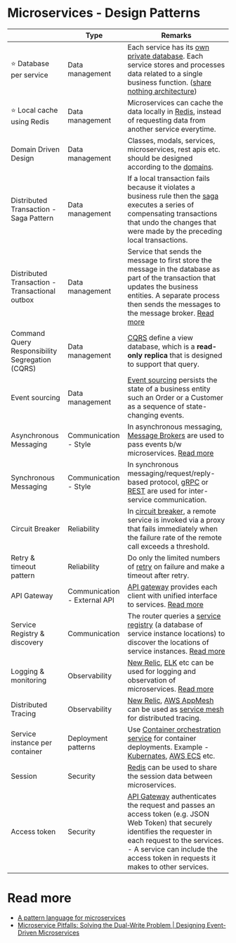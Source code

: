 # Microservices - Design Patterns

|                                                 | Type                         | Remarks                                                                                                                                                                                                                                                                                            |
|-------------------------------------------------|------------------------------|----------------------------------------------------------------------------------------------------------------------------------------------------------------------------------------------------------------------------------------------------------------------------------------------------|
| :star: Database per service                     | Data management              | Each service has its [own private database](https://microservices.io/patterns/data/database-per-service.html). Each service stores and processes data related to a single business function. ([share nothing architecture](../../7_ArchitecturePatterns/SharedNothingArchitecture.md))            |
| :star: Local cache using Redis                  | Data management              | Microservices can cache the data locally in [Redis](../../1_Databases/8_Caching-InMemory-Databases/Redis), instead of requesting data from another service everytime.                                                                                                                               |
| Domain Driven Design                            | Data management              | Classes, modals, services, microservices, rest apis etc. should be designed according to the [domains](https://github.com/Anshul619/LLD-OOPs-Design-Patterns/tree/main/DomainDrivenDevelopment/Readme.md).                                                                                                                                  |
| Distributed Transaction - Saga Pattern          | Data management              | If a local transaction fails because it violates a business rule then the [saga](Saga.md) executes a series of compensating transactions that undo the changes that were made by the preceding local transactions.                                                                                 |
| Distributed Transaction - Transactional outbox  | Data management              | Service that sends the message to first store the message in the database as part of the transaction that updates the business entities. A separate process then sends the messages to the message broker. [Read more](https://microservices.io/patterns/data/transactional-outbox.html)           |
| Command Query Responsibility Segregation (CQRS) | Data management              | [CQRS](CQRS.md) define a view database, which is a **read-only replica** that is designed to support that query.                                                                                                                                                                                   |
| Event sourcing                                  | Data management              | [Event sourcing](EventSourcing.md) persists the state of a business entity such an Order or a Customer as a sequence of state-changing events.                                                                                                                                                     |
| Asynchronous Messaging                          | Communication - Style        | In asynchronous messaging, [Message Brokers](../../2_MessageBrokersEDA) are used to pass events b/w microservices. [Read more](https://microservices.io/patterns/communication-style/messaging.html)                                                                                               |
| Synchronous Messaging                           | Communication - Style        | In synchronous messaging/request/reply-based protocol, [gRPC](../../8_API-Protocols/gRPC.md) or [REST](../../8_API-Protocols/REST.md) are used for inter-service communication.                                                                                                                      |
| Circuit Breaker                                 | Reliability                  | In [circuit breaker](../../7_ArchitecturePatterns/RetryExponenialBackoff/CircuitBreaker.md), a remote service is invoked via a proxy that fails immediately when the failure rate of the remote call exceeds a threshold.                                                                                                |
| Retry & timeout pattern                         | Reliability                  | Do only the limited numbers of [retry](../../7_ArchitecturePatterns/RetryExponenialBackoff/RetryPattern.md) on failure and make a timeout after retry.                                                                                                                                                                   |
| API Gateway                                     | Communication - External API | [API gateway](../1_APIGateway/Readme.md) provides each client with unified interface to services. [Read more](https://microservices.io/patterns/apigateway.html)                                                                                                                                   |
| Service Registry & discovery                    | Communication                | The router queries a [service registry](../2_ServiceRegistry&Discovery/Readme.md) (a database of service instance locations) to discover the locations of service instances. [Read more](https://microservices.io/patterns/server-side-discovery.html)                                             |
| Logging & monitoring                            | Observability                | [New Relic](https://github.com/Anshul619/DevOps-SRE/tree/main/3_Observability/NewRelic/Readme.md), [ELK](https://github.com/Anshul619/DevOps-SRE/tree/main/3_Observability/ELK.md) etc can be used for logging and observation of microservices. [Read more](https://microservices.io/patterns/observability/application-logging.html)                                   |
| Distributed Tracing                             | Observability                | [New Relic](https://github.com/Anshul619/DevOps-SRE/tree/main/3_Observability/NewRelic/Readme.md), [AWS AppMesh](https://github.com/Anshul619/AWS-Services/tree/main/16_NetworkingAndContentDelivery/2_ApplicationNetworking/AWSAppMesh.md) can be used as [service mesh](../ServiceMesh.md) for distributed tracing.                                                |
| Service instance per container                  | Deployment patterns          | Use [Container orchestration service](https://github.com/Anshul619/DevOps-SRE/tree/main/2_ContainerOrchestration/Readme.md) for container deployments. Example - [Kubernates](https://github.com/Anshul619/DevOps-SRE/tree/main/2_ContainerOrchestration/Kubernates/Readme.md), [AWS ECS](https://github.com/Anshul619/AWS-Services/tree/main/3_ContainerOrchestration/AmazonECS/Readme.md) etc. |
| Session                                         | Security                     | [Redis](../../1_Databases/8_Caching-InMemory-Databases/Redis) can be used to share the session data between microservices.                                                                                                                                                                          |
| Access token                                    | Security                     | [API Gateway](../1_APIGateway/Readme.md) authenticates the request and passes an access token (e.g. JSON Web Token) that securely identifies the requester in each request to the services. <br/>- A service can include the access token in requests it makes to other services.                  |

# Read more
- [A pattern language for microservices](https://microservices.io/patterns/)
- [Microservice Pitfalls: Solving the Dual-Write Problem | Designing Event-Driven Microservices](https://www.youtube.com/watch?v=4GffyiSZri4)

